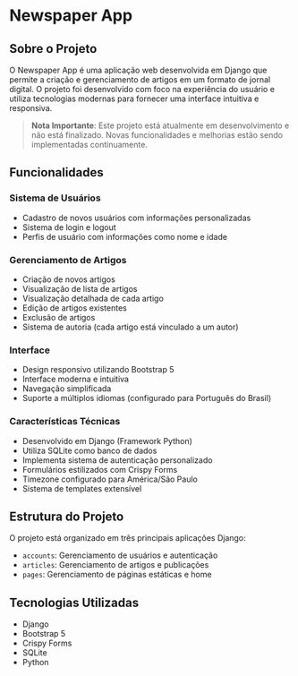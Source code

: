 # Newspaper App

## Sobre o Projeto
O Newspaper App é uma aplicação web desenvolvida em Django que permite a criação e gerenciamento de artigos em um formato de jornal digital. O projeto foi desenvolvido com foco na experiência do usuário e utiliza tecnologias modernas para fornecer uma interface intuitiva e responsiva.

> **Nota Importante**: Este projeto está atualmente em desenvolvimento e não está finalizado. Novas funcionalidades e melhorias estão sendo implementadas continuamente.

## Funcionalidades

### Sistema de Usuários
- Cadastro de novos usuários com informações personalizadas
- Sistema de login e logout
- Perfis de usuário com informações como nome e idade

### Gerenciamento de Artigos
- Criação de novos artigos
- Visualização de lista de artigos
- Visualização detalhada de cada artigo
- Edição de artigos existentes
- Exclusão de artigos
- Sistema de autoria (cada artigo está vinculado a um autor)

### Interface
- Design responsivo utilizando Bootstrap 5
- Interface moderna e intuitiva
- Navegação simplificada
- Suporte a múltiplos idiomas (configurado para Português do Brasil)

### Características Técnicas
- Desenvolvido em Django (Framework Python)
- Utiliza SQLite como banco de dados
- Implementa sistema de autenticação personalizado
- Formulários estilizados com Crispy Forms
- Timezone configurado para América/São Paulo
- Sistema de templates extensível

## Estrutura do Projeto
O projeto está organizado em três principais aplicações Django:
- `accounts`: Gerenciamento de usuários e autenticação
- `articles`: Gerenciamento de artigos e publicações
- `pages`: Gerenciamento de páginas estáticas e home

## Tecnologias Utilizadas
- Django
- Bootstrap 5
- Crispy Forms
- SQLite
- Python 
